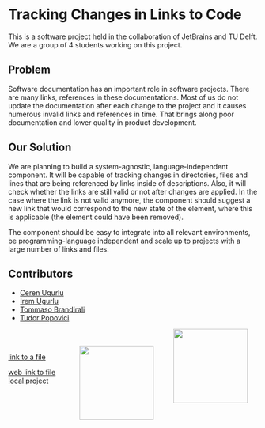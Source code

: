 # Tracking Changes in Links to Code 

This is a software project held in the collaboration of JetBrains and TU Delft. We are a group of 4 students working on this project. 

## Problem

Software documentation has an important role in software projects. 
There are many links, references in these documentations. 
Most of us do not update the documentation after each change to the 
project and it causes numerous invalid links and references in time. 
That brings along poor documentation and lower quality in product development.

## Our Solution

We are planning to build a system-agnostic, language-independent component. 
It will be capable of tracking changes in directories, files and 
lines that are being referenced by links inside of descriptions. 
Also, it will check whether the links are still valid or not after changes are applied. 
In the case where the link is not valid anymore, the component should suggest 
a new link that would correspond to the new state of the element, 
where this is applicable (the element could have been removed).

The component should be easy to integrate into all relevant environments, 
be programming-language independent and scale up to 
projects with a large number of links and files.

## Contributors
* [Ceren Ugurlu](https://gitlab.ewi.tudelft.nl/cugurlu)
* [Irem Ugurlu](https://gitlab.ewi.tudelft.nl/iugurlu)
* [Tommaso Brandirali](https://gitlab.ewi.tudelft.nl/tbrandirali)
* [Tudor Popovici](https://gitlab.ewi.tudelft.nl/tudorpopovici)

<img align="right" src="https://user-images.githubusercontent.com/47633984/80767259-cdce2700-8b47-11ea-90a4-cf27fd585449.png" hspace="20" width="150"/>
<br/><br/>
<img align="right" src="https://user-images.githubusercontent.com/47633984/80767220-b68f3980-8b47-11ea-8125-f338980623d2.png" hspace="20" width="150"/>

[link to a file](build.gradle)

[web link to file local project](https://gitlab.ewi.tudelft.nl/cse2000-software-project/2019-2020-q4/cluster-0/tracking-changes-in-links-to-code/tracking-changes-in-links-to-code/-/blob/add_regex_to_link_parsing/README.md)

<br/><br/><br/><br/><br/>